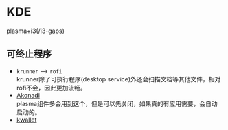 # KDE

plasma+i3(/i3-gaps)

## 可终止程序
* `krunner` --> `rofi`<br>
  krunner除了可执行程序(desktop service)外还会扫描文档等其他文件，相对rofi不会，因此更加流畅。
* [Akonadi](https://userbase.kde.org/Akonadi/zh-cn)<br>
  plasma组件多会用到这个，但是可以先关闭，如果真的有应用需要，会自动启动的。
* [kwallet](https://stackoverflow.com/questions/29594260/how-to-disable-kwallet-in-kde-plasma-5)